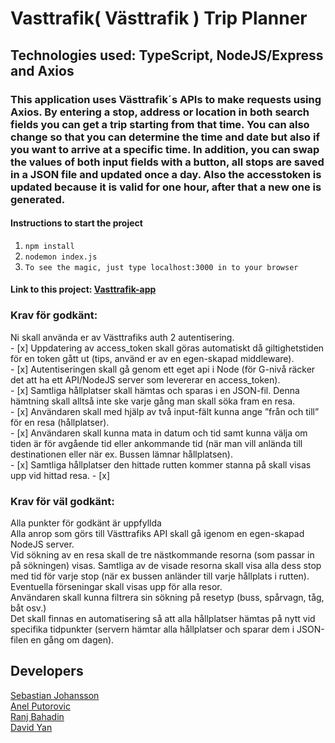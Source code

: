 # Vasttrafik( Västtrafik ) Trip Planner

## Technologies used: TypeScript, NodeJS/Express and Axios

### This application uses Västtrafik´s APIs to make requests using Axios. By entering a stop, address or location in both search fields you can get a trip starting from that time. You can also change so that you can determine the time and date but also if you want to arrive at a specific time. In addition, you can swap the values of both input fields with a button, all stops are saved in a JSON file and updated once a day. Also the accesstoken is updated because it is valid for one hour, after that a new one is generated.

#### Instructions to start the project
1. `npm install`
2. `nodemon index.js`
3. `To see the magic, just type localhost:3000 in to your browser`

#### Link to this project: [Vasttrafik-app]()
 

### Krav för godkänt:
Ni skall använda er av Västtrafiks auth 2 autentisering. <br> - [x]
Uppdatering av access_token skall göras automatiskt då giltighetstiden för en token gått ut (tips, använd er av en egen-skapad middleware).<br> - [x]
Autentiseringen skall gå genom ett eget api i Node (för G-nivå räcker det att ha ett API/NodeJS server som levererar en access_token).<br> - [x]
Samtliga hållplatser skall hämtas och sparas i en JSON-fil. Denna hämtning skall alltså inte ske varje gång man skall söka fram en resa.<br>  - [x]
Användaren skall med hjälp av två input-fält kunna ange ”från och till” för en resa (hållplatser).<br> - [x]
Användaren skall kunna mata in datum och tid samt kunna välja om tiden är för avgående tid eller ankommande tid (när man vill anlända till destinationen eller när ex. Bussen lämnar hållplatsen).<br>  - [x]
Samtliga hållplatser den hittade rutten kommer stanna på skall visas upp vid hittad resa. - [x]

### Krav för väl godkänt:
Alla punkter för godkänt är uppfyllda <br>
Alla anrop som görs till Västtrafiks API skall gå igenom en egen-skapad NodeJS server.<br>
Vid sökning av en resa skall de tre nästkommande resorna (som passar in på sökningen) visas. Samtliga av de visade resorna skall visa alla dess stop med tid för varje stop (när ex bussen anländer till varje hållplats i rutten).<br>
Eventuella förseningar skall visas upp för alla resor.<br>
Användaren skall kunna filtrera sin sökning på resetyp (buss, spårvagn, tåg, båt osv.)<br>
Det skall finnas en automatisering så att alla hållplatser hämtas på nytt vid specifika tidpunkter (servern hämtar alla hållplatser och sparar dem i JSON-filen en gång om dagen).<br>


## Developers

[Sebastian Johansson](https://www.linkedin.com/in/sebastian-johansson-3a692617b/) <br>
[Anel Putorovic](https://www.linkedin.com/in/anel-poturovic-5700a2184/) <br>
[Ranj Bahadin](https://www.linkedin.com/in/ranj-bahadin-764a69131/) <br>
[David Yan](https://www.linkedin.com/in/david-yan97/)
